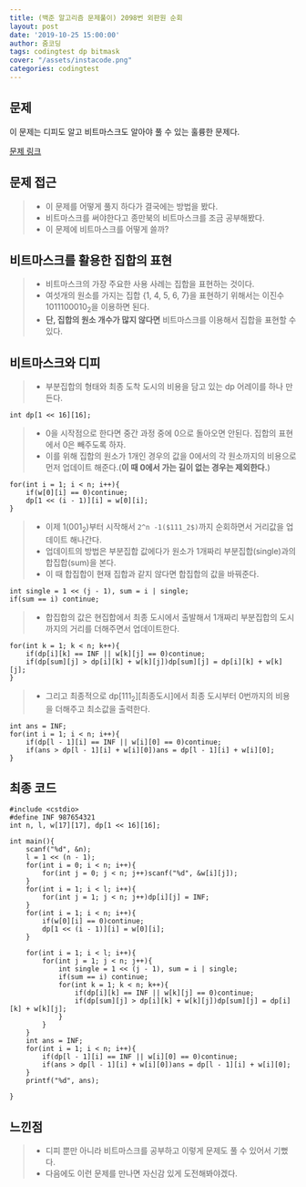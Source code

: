 ```yaml
---
title: (백준 알고리즘 문제풀이) 2098번 외판원 순회
layout: post
date: '2019-10-25 15:00:00'
author: 줌코딩
tags: codingtest dp bitmask
cover: "/assets/instacode.png"
categories: codingtest
---
```


## 문제

이 문제는 디피도 알고 비트마스크도 알아야 풀 수 있는 훌륭한 문제다.

[문제 링크](https://www.acmicpc.net/problem/2098)

## 문제 접근

>* 이 문제를 어떻게 풀지 하다가 결국에는 방법을 봤다.
>* 비트마스크를 써야한다고 종만북의 비트마스크를 조금 공부해봤다.
>* 이 문제에 비트마스크를 어떻게 쓸까?

## 비트마스크를 활용한 집합의 표현

>* 비트마스크의 가장 주요한 사용 사례는 집합을 표현하는 것이다.
>* 여섯개의 원소를 가지는 집합 {1, 4, 5, 6, 7}을 표현하기 위해서는 이진수 $1011100010_2$을 이용하면 된다.
>* **단, 집합의 원소 개수가 많지 않다면** 비트마스크를 이용해서 집합을 표현할 수 있다.

## 비트마스크와 디피

>* 부분집합의 형태와 최종 도착 도시의 비용을 담고 있는 dp 어레이를 하나 만든다.

    int dp[1 << 16][16];

>* 0을 시작점으로 한다면 중간 과정 중에 0으로 돌아오면 안된다. 집합의 표현에서 0은 빼주도록 하자.
>* 이를 위해 집합의 원소가 1개인 경우의 값을 0에서의 각 원소까지의 비용으로 먼저 업데이트 해준다.(**이 때 0에서 가는 길이 없는 경우는 제외한다.**)

    for(int i = 1; i < n; i++){
        if(w[0][i] == 0)continue;
        dp[1 << (i - 1)][i] = w[0][i];
    }

>* 이제 1($001_2$)부터 시작해서 `2^n -1($111_2$)`까지 순회하면서 거리값을 업데이트 해나간다.
>* 업데이트의 방법은 부분집합 값에다가 원소가 1개짜리 부분집합(single)과의 합집합(sum)을 본다.
>* 이 때 합집합이 현재 집합과 같지 않다면 합집합의 값을 바꿔준다.

    int single = 1 << (j - 1), sum = i | single;
    if(sum == i) continue;

>* 합집합의 값은 현집합에서 최종 도시에서 출발해서 1개짜리 부분집합의 도시까지의 거리를 더해주면서 업데이트한다.

    for(int k = 1; k < n; k++){
        if(dp[i][k] == INF || w[k][j] == 0)continue;
        if(dp[sum][j] > dp[i][k] + w[k][j])dp[sum][j] = dp[i][k] + w[k][j];
    }

>* 그리고 최종적으로 dp[$111_2$][최종도시]에서 최종 도시부터 0번까지의 비용을 더해주고 최소값을 출력한다.

    int ans = INF;
    for(int i = 1; i < n; i++){
        if(dp[l - 1][i] == INF || w[i][0] == 0)continue;
        if(ans > dp[l - 1][i] + w[i][0])ans = dp[l - 1][i] + w[i][0];
    }

## 최종 코드

    #include <cstdio>
    #define INF 987654321
    int n, l, w[17][17], dp[1 << 16][16];

    int main(){
        scanf("%d", &n);
        l = 1 << (n - 1);
        for(int i = 0; i < n; i++){
            for(int j = 0; j < n; j++)scanf("%d", &w[i][j]);
        }
        for(int i = 1; i < l; i++){
            for(int j = 1; j < n; j++)dp[i][j] = INF;
        }
        for(int i = 1; i < n; i++){
            if(w[0][i] == 0)continue;
            dp[1 << (i - 1)][i] = w[0][i];
        }
        
        for(int i = 1; i < l; i++){
            for(int j = 1; j < n; j++){
                int single = 1 << (j - 1), sum = i | single;
                if(sum == i) continue;
                for(int k = 1; k < n; k++){
                    if(dp[i][k] == INF || w[k][j] == 0)continue;
                    if(dp[sum][j] > dp[i][k] + w[k][j])dp[sum][j] = dp[i][k] + w[k][j];
                }
            }
        }
        int ans = INF;
        for(int i = 1; i < n; i++){
            if(dp[l - 1][i] == INF || w[i][0] == 0)continue;
            if(ans > dp[l - 1][i] + w[i][0])ans = dp[l - 1][i] + w[i][0];
        }
        printf("%d", ans);
        
    }

## 느낀점

>* 디피 뿐만 아니라 비트마스크를 공부하고 이렇게 문제도 풀 수 있어서 기뻤다.
>* 다음에도 이런 문제를 만나면 자신감 있게 도전해봐야겠다.
